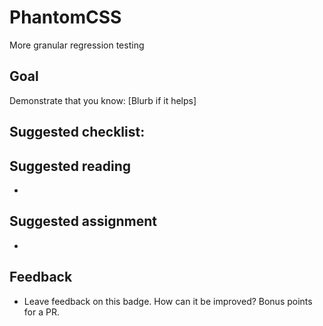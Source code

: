 # PhantomCSS
More granular regression testing

## Goal
Demonstrate that you know: [Blurb if it helps]

**Suggested checklist**:  
-

## Suggested reading
-

## Suggested assignment
-




## Feedback
- Leave feedback on this badge. How can it be improved? Bonus points for a PR.